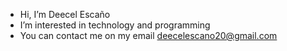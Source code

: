 - Hi, I’m Deecel Escaño
- I’m interested in technology and programming
- You can contact me on my email
deecelescano20@gmail.com
<!---
deecel/deecel is a ✨ special ✨ repository because its `README.md` (this file) appears on your GitHub profile.
You can click the Preview link to take a look at your changes.
--->

